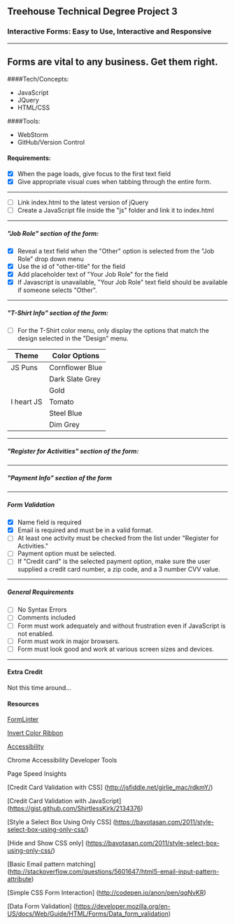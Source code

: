 ## Treehouse Technical Degree Project 3 
### Interactive Forms: Easy to Use, Interactive and Responsive

---
Forms are vital to any business. Get them right.
---

####Tech/Concepts:
- JavaScript
- JQuery
- HTML/CSS

####Tools:
- WebStorm
- GitHub/Version Control


#### Requirements:

- [x] When the page loads, give focus to the first text field
- [x] Give appropriate visual cues when tabbing through the entire form.

---

- [ ] Link index.html to the latest version of jQuery
- [ ] Create a JavaScript file inside the "js" folder and link it to index.html

---

##### "Job Role" section of the form:
 
- [x] Reveal a text field when the "Other" option is selected from the "Job Role" drop down menu
- [x] Use the id of "other-title" for the field
- [x] Add placeholder text of "Your Job Role" for the field
- [x] If Javascript is unavailable, "Your Job Role" text field should be available if someone selects "Other". 

---

##### "T-Shirt Info" section of the form:

- [ ] For the T-Shirt color menu, only display the options that match the design selected in the "Design" menu.

| Theme  | Color Options |
|---|---|
| JS Puns   | Cornflower Blue  |
|           | Dark Slate Grey  |
|           | Gold  |
| I heart JS    | Tomato  |
|           | Steel Blue  |
|           | Dim Grey  |

---

##### "Register for Activities" section of the form:




---

##### "Payment Info" section of the form

---

##### Form Validation

- [x] Name field is required
- [x] Email is required and must be in a valid format.  
- [ ] At least one activity must be checked from the list under "Register for Activities."
- [ ] Payment option must be selected.
- [ ] If "Credit card" is the selected payment option, make sure the user supplied a credit card number, a zip code, and a 3 number CVV value.

---

##### General Requirements 

- [ ] No Syntax Errors
- [ ] Comments included
- [ ] Form must work adequately and without frustration even if JavaScript is not enabled.
- [ ] Form must work in major browsers.
- [ ] Form must look good and work at various screen sizes and devices.
---

#### Extra Credit

Not this time around...

#### Resources

[FormLinter](https://formlinter.com/)

[Invert Color Ribbon](http://selfcare.tech/#uplift)

[Accessibility](https://www.stefanjudis.de/aria-selected-and-when-to-use-it.html)

Chrome Accessibility Developer Tools

Page Speed Insights

[Credit Card Validation with CSS] (http://jsfiddle.net/girlie_mac/rdkmY/)

[Credit Card Validation with JavaScript] (https://gist.github.com/ShirtlessKirk/2134376)

[Style a Select Box Using Only CSS] (https://bavotasan.com/2011/style-select-box-using-only-css/)

[Hide and Show CSS only] (https://bavotasan.com/2011/style-select-box-using-only-css/)

[Basic Email pattern matching] (http://stackoverflow.com/questions/5601647/html5-email-input-pattern-attribute)

[Simple CSS Form Interaction] (http://codepen.io/anon/pen/qqNvKR)

[Data Form Validation] (https://developer.mozilla.org/en-US/docs/Web/Guide/HTML/Forms/Data_form_validation)

